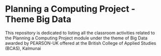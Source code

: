 # Planning a Computing Project - Theme Big Data

This repository is dedicated to listing all the classroom activities related to the Planning a Computing Project module under the theme of Big Data awarded by PEARSON-UK offered at the British College of Applied Studies (BCAS), Kalmunai
